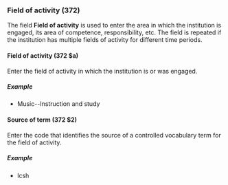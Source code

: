 ### Field of activity (372)

The field **Field of activity** is used to enter the area in which the institution is engaged, its area of competence, responsibility, etc.
The field is repeated if the institution has multiple fields of activity for different time periods.

#### Field of activity (372 $a)

Enter the field of activity in which the institution is or was engaged.

##### Example

- Music--Instruction and study

#### Source of term (372 $2)

Enter the code that identifies the source of a controlled vocabulary term for the field of activity.

##### Example

- lcsh
